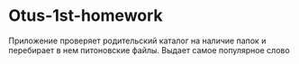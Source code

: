 # Otus-1st-homework

Приложение  проверяет родительский каталог на наличие папок и перебирает в нем питоновские файлы. 
Выдает самое популярное слово 